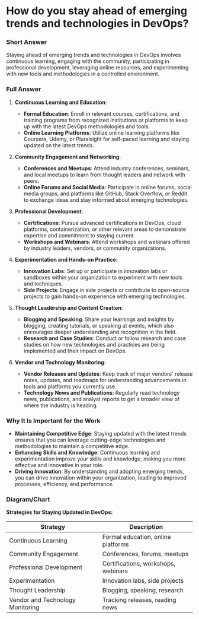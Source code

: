 # How do you stay ahead of emerging trends and technologies in DevOps?

### Short Answer
Staying ahead of emerging trends and technologies in DevOps involves continuous learning, engaging with the community, participating in professional development, leveraging online resources, and experimenting with new tools and methodologies in a controlled environment.

### Full Answer
1. **Continuous Learning and Education**:
   - **Formal Education**: Enroll in relevant courses, certifications, and training programs from recognized institutions or platforms to keep up with the latest DevOps methodologies and tools.
   - **Online Learning Platforms**: Utilize online learning platforms like Coursera, Udemy, or Pluralsight for self-paced learning and staying updated on the latest trends.

2. **Community Engagement and Networking**:
   - **Conferences and Meetups**: Attend industry conferences, seminars, and local meetups to learn from thought leaders and network with peers.
   - **Online Forums and Social Media**: Participate in online forums, social media groups, and platforms like GitHub, Stack Overflow, or Reddit to exchange ideas and stay informed about emerging technologies.

3. **Professional Development**:
   - **Certifications**: Pursue advanced certifications in DevOps, cloud platforms, containerization, or other relevant areas to demonstrate expertise and commitment to staying current.
   - **Workshops and Webinars**: Attend workshops and webinars offered by industry leaders, vendors, or community organizations.

4. **Experimentation and Hands-on Practice**:
   - **Innovation Labs**: Set up or participate in innovation labs or sandboxes within your organization to experiment with new tools and techniques.
   - **Side Projects**: Engage in side projects or contribute to open-source projects to gain hands-on experience with emerging technologies.

5. **Thought Leadership and Content Creation**:
   - **Blogging and Speaking**: Share your learnings and insights by blogging, creating tutorials, or speaking at events, which also encourages deeper understanding and recognition in the field.
   - **Research and Case Studies**: Conduct or follow research and case studies on how new technologies and practices are being implemented and their impact on DevOps.

6. **Vendor and Technology Monitoring**:
   - **Vendor Releases and Updates**: Keep track of major vendors' release notes, updates, and roadmaps for understanding advancements in tools and platforms you currently use.
   - **Technology News and Publications**: Regularly read technology news, publications, and analyst reports to get a broader view of where the industry is heading.

### Why It Is Important for the Work
- **Maintaining Competitive Edge**: Staying updated with the latest trends ensures that you can leverage cutting-edge technologies and methodologies to maintain a competitive edge.
- **Enhancing Skills and Knowledge**: Continuous learning and experimentation improve your skills and knowledge, making you more effective and innovative in your role.
- **Driving Innovation**: By understanding and adopting emerging trends, you can drive innovation within your organization, leading to improved processes, efficiency, and performance.

### Diagram/Chart
**Strategies for Staying Updated in DevOps:**

| Strategy                  | Description                              |
|---------------------------|------------------------------------------|
| Continuous Learning       | Formal education, online platforms       |
| Community Engagement      | Conferences, forums, meetups             |
| Professional Development  | Certifications, workshops, webinars      |
| Experimentation           | Innovation labs, side projects           |
| Thought Leadership        | Blogging, speaking, research             |
| Vendor and Technology Monitoring | Tracking releases, reading news   |